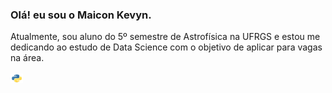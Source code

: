 ### Olá! eu sou o Maicon Kevyn.


Atualmente, sou aluno do 5º semestre de Astrofísica na UFRGS e estou me dedicando ao estudo de Data Science com o objetivo de aplicar para vagas na área.


 <img align="center" alt="Rafa-Python" height="15" width="20" src="https://raw.githubusercontent.com/devicons/devicon/master/icons/python/python-original.svg">
